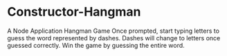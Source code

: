 # Constructor-Hangman
A Node Application Hangman Game
Once prompted, start typing letters to guess the word represented by dashes.
Dashes will change to letters once guessed correctly.
Win the game by guessing the entire word.
